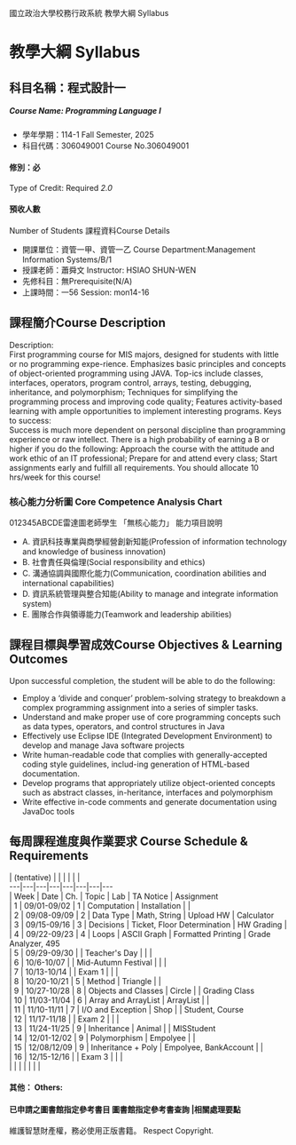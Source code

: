 國立政治大學校務行政系統 教學大綱 Syllabus
# 教學大綱 Syllabus
##  科目名稱：程式設計一
#####  Course Name: Programming Language I
  * 學年學期：114-1 Fall Semester, 2025 
  * 科目代碼：306049001 Course No.306049001
#### 修別：必
Type of Credit: Required 
_2.0_
#### 預收人數
Number of Students
課程資料Course Details
  * 開課單位：資管一甲、資管一乙 Course Department:Management Information Systems/B/1 
  * 授課老師：蕭舜文 Instructor: HSIAO SHUN-WEN 
  * 先修科目：無Prerequisite(N/A)
  * 上課時間：一56 Session: mon14-16
##  課程簡介Course Description
Description:   
First programming course for MIS majors, designed for students with little or no programming expe-rience. Emphasizes basic principles and concepts of object-oriented programming using JAVA. Top-ics include classes, interfaces, operators, program control, arrays, testing, debugging, inheritance, and polymorphism; Techniques for simplifying the programming process and improving code quality; Features activity-based learning with ample opportunities to implement interesting programs. 
Keys to success:   
Success is much more dependent on personal discipline than programming experience or raw intellect. There is a high probability of earning a B or higher if you do the following: Approach the course with the attitude and work ethic of an IT professional; Prepare for and attend every class; Start assignments early and fulfill all requirements. You should allocate 10 hrs/week for this course!  
###  核心能力分析圖 Core Competence Analysis Chart
012345ABCDE雷達圖老師學生
「無核心能力」 
能力項目說明
  * A. 資訊科技專業與商學經營創新知能(Profession of information technology and knowledge of business innovation)
  * B. 社會責任與倫理(Social responsibility and ethics)
  * C. 溝通協調與國際化能力(Communication, coordination abilities and international capabilities)
  * D. 資訊系統管理與整合知能(Ability to manage and integrate information system)
  * E. 團隊合作與領導能力(Teamwork and leadership abilities)
##  課程目標與學習成效Course Objectives & Learning Outcomes 
Upon successful completion, the student will be able to do the following:
  * Employ a ‘divide and conquer’ problem-solving strategy to breakdown a complex programming assignment into a series of simpler tasks. 
  * Understand and make proper use of core programming concepts such as data types, operators, and control structures in Java
  * Effectively use Eclipse IDE (Integrated Development Environment) to develop and manage Java software projects 
  * Write human-readable code that complies with generally-accepted coding style guidelines, includ-ing generation of HTML-based documentation.
  * Develop programs that appropriately utilize object-oriented concepts such as abstract classes, in-heritance, interfaces and polymorphism
  * Write effective in-code comments and generate documentation using JavaDoc tools
##  每周課程進度與作業要求 Course Schedule & Requirements
| (tentative) |  |  |  |  |  |   
---|---|---|---|---|---|---|---  
| Week | Date | Ch. | Topic | Lab | TA Notice | Assignment  
| 1 | 09/01-09/02 | 1 | Computation | Installation |  |   
| 2 | 09/08-09/09 | 2 | Data Type | Math, String | Upload HW | Calculator  
| 3 | 09/15-09/16 | 3 | Decisions | Ticket, Floor Determination | HW Grading |   
| 4 | 09/22-09/23 | 4 | Loops | ASCII Graph | Formatted Printing | Grade Analyzer, 495  
| 5 | 09/29-09/30 |  | Teacher's Day |  |  |   
| 6 | 10/6-10/07 |  | Mid-Autumn Festival |  |  |   
| 7 | 10/13-10/14 |  | Exam 1 |  |  |   
| 8 | 10/20-10/21 | 5 | Method | Triangle |  |   
| 9 | 10/27-10/28 | 8 | Objects and Classes | Circle |  | Grading Class  
| 10 | 11/03-11/04 | 6 | Array and ArrayList | ArrayList |  |   
| 11 | 11/10-11/11 | 7 | I/O and Exception | Shop |  | Student, Course  
| 12 | 11/17-11/18 |  | Exam 2 |  |  |   
| 13 | 11/24-11/25 | 9 | Inheritance | Animal |  | MISStudent  
| 14 | 12/01-12/02 | 9 | Polymorphism | Empolyee |  |   
| 15 | 12/08/12/09 | 9 | Inheritance + Poly | Empolyee, BankAccount |  |   
| 16 | 12/15-12/16 |  | Exam 3 |  |  |   
|  |  |  |  |  |  |   
####  其他： Others:
####  已申請之圖書館指定參考書目  圖書館指定參考書查詢 |相關處理要點
維護智慧財產權，務必使用正版書籍。 Respect Copyright.